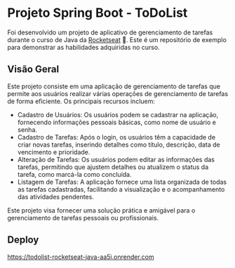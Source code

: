 # Projeto Spring Boot - ToDoList

Foi desenvolvido um projeto de aplicativo de gerenciamento de tarefas durante o curso de Java da [Rocketseat](https://app.rocketseat.com.br/) 🚀. Este é um repositório de exemplo para demonstrar as habilidades adquiridas no curso.

## Visão Geral

Este projeto consiste em uma aplicação de gerenciamento de tarefas que permite aos usuários realizar várias operações de gerenciamento de tarefas de forma eficiente.
Os principais recursos incluem:
- Cadastro de Usuários: Os usuários podem se cadastrar na aplicação, fornecendo informações pessoais básicas, como nome de usuário e senha.
- Cadastro de Tarefas: Após o login, os usuários têm a capacidade de criar novas tarefas, inserindo detalhes como título, descrição, data de vencimento e prioridade.
- Alteração de Tarefas: Os usuários podem editar as informações das tarefas, permitindo que ajustem detalhes ou atualizem o status da tarefa, como marcá-la como concluída.
- Listagem de Tarefas: A aplicação fornece uma lista organizada de todas as tarefas cadastradas, facilitando a visualização e o acompanhamento das atividades pendentes.

Este projeto visa fornecer uma solução prática e amigável para o gerenciamento de tarefas pessoais ou profissionais.

## Deploy
https://todolist-rocketseat-java-aa5i.onrender.com
